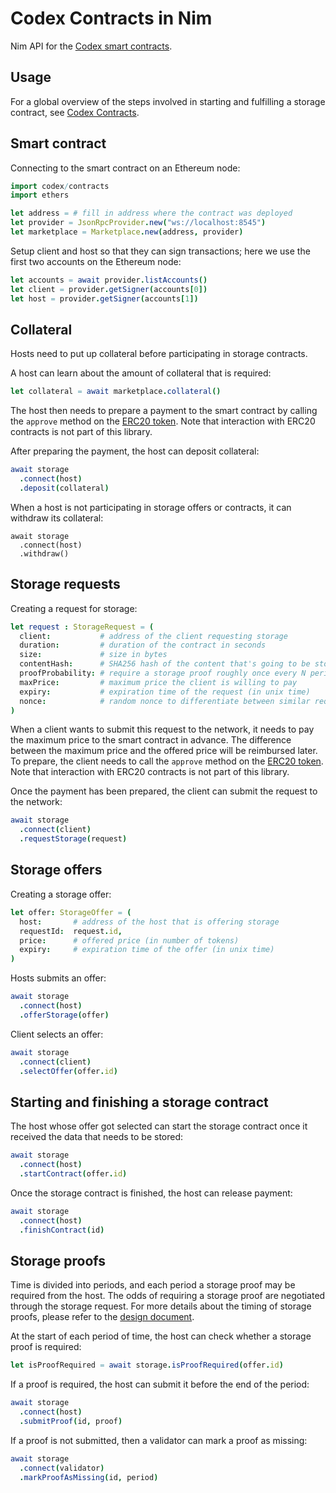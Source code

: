 Codex Contracts in Nim
=======================

Nim API for the [Codex smart contracts][1].

Usage
-----

For a global overview of the steps involved in starting and fulfilling a
storage contract, see [Codex Contracts][1].

Smart contract
--------------

Connecting to the smart contract on an Ethereum node:

```nim
import codex/contracts
import ethers

let address = # fill in address where the contract was deployed
let provider = JsonRpcProvider.new("ws://localhost:8545")
let marketplace = Marketplace.new(address, provider)
```

Setup client and host so that they can sign transactions; here we use the first
two accounts on the Ethereum node:

```nim
let accounts = await provider.listAccounts()
let client = provider.getSigner(accounts[0])
let host = provider.getSigner(accounts[1])
```

Collateral
----------

Hosts need to put up collateral before participating in storage contracts.

A host can learn about the amount of collateral that is required:
```nim
let collateral = await marketplace.collateral()
```

The host then needs to prepare a payment to the smart contract by calling the
`approve` method on the [ERC20 token][2]. Note that interaction with ERC20
contracts is not part of this library.

After preparing the payment, the host can deposit collateral:
```nim
await storage
  .connect(host)
  .deposit(collateral)
```

When a host is not participating in storage offers or contracts, it can withdraw
its collateral:

```
await storage
  .connect(host)
  .withdraw()
```

Storage requests
----------------

Creating a request for storage:

```nim
let request : StorageRequest = (
  client:           # address of the client requesting storage
  duration:         # duration of the contract in seconds
  size:             # size in bytes
  contentHash:      # SHA256 hash of the content that's going to be stored
  proofProbability: # require a storage proof roughly once every N periods
  maxPrice:         # maximum price the client is willing to pay
  expiry:           # expiration time of the request (in unix time)
  nonce:            # random nonce to differentiate between similar requests
)
```

When a client wants to submit this request to the network, it needs to pay the
maximum price to the smart contract in advance. The difference between the
maximum price and the offered price will be reimbursed later. To prepare, the
client needs to call the `approve` method on the [ERC20 token][2]. Note that
interaction with ERC20 contracts is not part of this library.

Once the payment has been prepared, the client can submit the request to the
network:

```nim
await storage
  .connect(client)
  .requestStorage(request)
```

Storage offers
--------------

Creating a storage offer:

```nim
let offer: StorageOffer = (
  host:       # address of the host that is offering storage
  requestId:  request.id,
  price:      # offered price (in number of tokens)
  expiry:     # expiration time of the offer (in unix time)
)
```

Hosts submits an offer:

```nim
await storage
  .connect(host)
  .offerStorage(offer)
```

Client selects an offer:

```nim
await storage
  .connect(client)
  .selectOffer(offer.id)
```

Starting and finishing a storage contract
-----------------------------------------

The host whose offer got selected can start the storage contract once it
received the data that needs to be stored:

```nim
await storage
  .connect(host)
  .startContract(offer.id)
```

Once the storage contract is finished, the host can release payment:

```nim
await storage
  .connect(host)
  .finishContract(id)
```

Storage proofs
--------------

Time is divided into periods, and each period a storage proof may be required
from the host. The odds of requiring a storage proof are negotiated through the
storage request. For more details about the timing of storage proofs, please
refer to the [design document][3].

At the start of each period of time, the host can check whether a storage proof
is required:

```nim
let isProofRequired = await storage.isProofRequired(offer.id)
```

If a proof is required, the host can submit it before the end of the period:

```nim
await storage
  .connect(host)
  .submitProof(id, proof)
```

If a proof is not submitted, then a validator can mark a proof as missing:

```nim
await storage
  .connect(validator)
  .markProofAsMissing(id, period)
```

[1]: https://github.com/status-im/dagger-contracts/
[2]: https://ethereum.org/en/developers/docs/standards/tokens/erc-20/
[3]: https://github.com/status-im/codex-research/blob/main/design/storage-proof-timing.md
